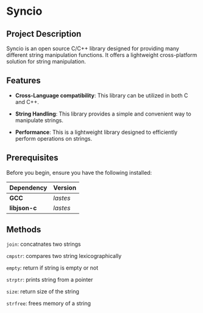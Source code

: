 # Syncio

<!--<div align="center">
    <img src="https://img.shields.io/github/license/DevByEagle/Syncio?logo=apache&color=%230095ff"/>
</div> -->

<!--## Features
- -->

## Project Description

Syncio is an open source C/C++ library designed for providing many different string manipulation functions.
It offers a lightweight cross-platform solution for string manipulation.

## Features

- **Cross-Language compatibility**: This library can be utilized in both C and C++.

- **String Handling**: This library provides a simple and convenient way to manipulate strings.

- **Performance**: This is a lightweight library designed to efficiently perform operations on strings.

## Prerequisites

Before you begin, ensure you have the following installed:

| Dependency | Version |
| :--- | :--- |
| **GCC** | *lastes* |
| **libjson-c** | *lastes* |

## Methods

`join`: concatnates two strings

`cmpstr`: compares two string lexicographically

`empty`: return if string is empty or not

`strptr`: prints string from a pointer

`size`: return size of the string

`strfree`: frees memory of a string
